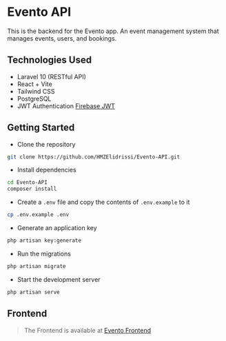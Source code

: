 # Evento API

This is the backend for the Evento app. An event management system that manages events, users, and bookings.

## Technologies Used

- Laravel 10 (RESTful API)
- React + Vite
- Tailwind CSS
- PostgreSQL
- JWT Authentication [Firebase JWT](https://github.com/firebase/php-jwt)

## Getting Started

- Clone the repository

```bash
git clone https://github.com/HMZElidrissi/Evento-API.git
```

- Install dependencies

```bash
cd Evento-API
composer install
```

- Create a `.env` file and copy the contents of `.env.example` to it

```bash
cp .env.example .env
```

- Generate an application key

```bash
php artisan key:generate
```

- Run the migrations

```bash
php artisan migrate
```

- Start the development server

```bash
php artisan serve
```

## Frontend

> The Frontend is available at [Evento Frontend](https://github.com/HMZElidrissi/Evento-Frontend)
